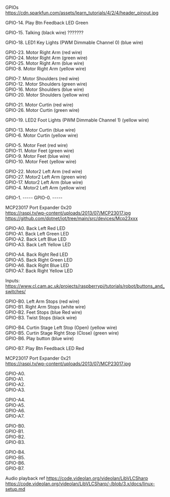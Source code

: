  
GPIOs   
https://cdn.sparkfun.com/assets/learn_tutorials/4/2/4/header_pinout.jpg    
   

GPIO-14. Play Btn Feedback LED Green     
     
GPIO-15. Talking (black wire) ???????

GPIO-18. LED1 Key Lights (PWM Dimmable Channel 0) (blue wire)  

GPIO-23. Motor Right Arm (red wire)   
GPIO-24. Motor Right Arm (green wire)    
GPIO-25. Motor Right Arm (blue wire)    
GPIO-8. Motor Right Arm (yellow wire)   
   
GPIO-7. Motor Shoulders (red wire)   
GPIO-12. Motor Shoulders (green wire)   
GPIO-16. Motor Shoulders (blue wire)        
GPIO-20. Motor Shoulders (yellow wire)     
    
GPIO-21. Motor Curtin (red wire)       
GPIO-26. Motor Curtin (green wire) 

GPIO-19. LED2 Foot Lights (PWM Dimmable Channel 1) (yellow wire) 

GPIO-13. Motor Curtin (blue wire)   
GPIO-6. Motor Curtin (yellow wire)   
    
GPIO-5. Motor Feet (red wire)   
GPIO-11. Motor Feet (green wire)    
GPIO-9. Motor Feet (blue wire)     
GPIO-10. Motor Feet (yellow wire)    
    
GPIO-22. Motor2 Left Arm (red wire)   
GPIO-27. Motor2 Left Arm (green wire)    
GPIO-17. Motor2 Left Arm (blue wire)      
GPIO-4. Motor2 Left Arm (yellow wire)   

GPIO-1. -----
GPIO-0. -----
     
   
MCP23017 Port Expander 0x20    
https://raspi.tv/wp-content/uploads/2013/07/MCP23017.jpg    
https://github.com/dotnet/iot/tree/main/src/devices/Mcp23xxx    
    
GPIO-A0. Back Left Red LED    
GPIO-A1. Back Left Green LED      
GPIO-A2. Back Left Blue LED     
GPIO-A3. Back Left Yellow LED      
      
GPIO-A4. Back Right Red LED     
GPIO-A5. Back Right Green LED    
GPIO-A6. Back Right Blue LED    
GPIO-A7. Back Right Yellow LED      
     
Inputs:
https://www.cl.cam.ac.uk/projects/raspberrypi/tutorials/robot/buttons_and_switches/  
  
GPIO-B0. Left Arm Stops (red wire)       
GPIO-B1. Right Arm Stops (white wire)     
GPIO-B2. Feet Stops (blue Red wire)     
GPIO-B3. Twist Stops (black wire)       
      
GPIO-B4. Curtin Stage Left Stop (Open) (yellow wire)        
GPIO-B5. Curtin Stage Right Stop (Close) (green wire)      
GPIO-B6. Play button (blue wire)    
    
GPIO-B7. Play Btn Feedback LED Red    
   
    
MCP23017 Port Expander 0x21   
https://raspi.tv/wp-content/uploads/2013/07/MCP23017.jpg   
  
GPIO-A0.    
GPIO-A1.     
GPIO-A2.     
GPIO-A3.     
   
GPIO-A4.     
GPIO-A5.   
GPIO-A6.     
GPIO-A7.     

  
GPIO-B0.    
GPIO-B1.     
GPIO-B2.     
GPIO-B3.     
   
GPIO-B4.      
GPIO-B5.    
GPIO-B6.   
GPIO-B7.    


Audio playback ref
https://code.videolan.org/videolan/LibVLCSharp
https://code.videolan.org/videolan/LibVLCSharp/-/blob/3.x/docs/linux-setup.md
